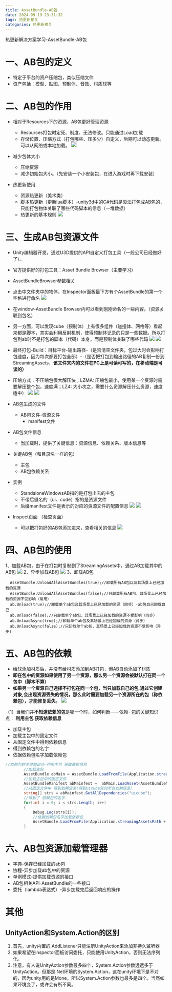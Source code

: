 ```yaml
---
title: AssetBundle-AB包
date: 2024-09-19 23:31:32
tags: 热更新相关
categories: 热更新相关
---
```


热更新解决方案学习-AssetBundle-AB包
<!--more-->

# 一、AB包的定义
- 特定于平台的资产压缩包，类似压缩文件
- 资产包括：模型、贴图、预制体、音效、材质球等
# 二、AB包的作用
- 相对于Resources下的资源，AB包更好管理资源
  - Resources打包时定死、制度、无法修改。只能通过Load加载
  - 存储位置、压缩方式（打包哪些、压多少）自定义，后期可以动态更新。可以从网络或本地加载。
![](./AssetBundle-AB包/Resource和AB包的区别.png)

- 减少包体大小
  - 压缩资源
  - 减少初始包大小。（先安装一个小安装包，在进入游戏时再下载安装）
- 热更新使用
  - 资源热更新（美术类）
  - 脚本热更新（更新lua脚本）-unity3d中的C#代码是没法打包成AB包的，只能打包物体关联了哪些代码脚本的信息（一堆数据）
  - 热更新的基本规则
![](./AssetBundle-AB包/热更新的基本规则.png)

# 三、生成AB包资源文件
- Unity编辑器开发，通过U3D提供的API自定义打包工具（一般公司已经做好了）。
- 官方提供好的打包工具：Asset Bundle Browser（主要学习）
- AssetBundleBrowser参数相关
- 点击中文件夹中的物体，在Inspector面板最下方有个AssetBundle的第一个空格进行命名
![](./AssetBundle-AB包/AssetBundle命名.png)
- 在window-AssetBundle Browser内可以看到刚刚命名的一些内容。（资源关联到包名）
- 另一方面，可以发现cube（预制体）上有很多组件（碰撞体、网格等）看起来都是脚本，其实会利用反射机制，使得预制体记录的只是一些数据。所以打包到ab时不是打包的脚本（代码）本身，而是预制体关联了哪些代码
![](./AssetBundle-AB包/AB实际打包的东西.png)
![](./AssetBundle-AB包/预制体的文本信息.png)
- 最终打包-Build：目标平台-输出路径-（是否清空文件夹，包过大时会影响打包速度，因为每次都要打包全部）-（是否把打包到输出路径的AB复制一份到StreamingAssets，**该文件夹内的文件在PC上是可读可写的，在移动端是可读的）**
- 压缩方式：不压缩包很大解压快；LZMA: 压缩包最小，使用某一个资源时需要解压整个包，速度满；LZ4: 大小次之，需要什么资源解压什么资源，速度适中）
![](./AssetBundle-AB包/AB包的相关参数.png)
![](./AssetBundle-AB包/AB包的相关参数树状图.png)
- AB包生成的文件
  - AB包文件-资源文件
    - manifest文件
- AB包文件信息
  - 当加载时，提供了关键信息：资源信息、依赖关系、版本信息等
- 关键AB包（和目录名一样的包）
  - 主包
  - AB包依赖关系
- 实例
  - StandaloneWindowsAB指的是打包出去的主包
  - 不带后缀名的（ui、cude）指的是资源文件
  - 后缀manifest文件是表示的对应的资源文件的配置信息
![](./AssetBundle-AB包/AB包打包后的文件.png)
![](./AssetBundle-AB包/AB包打包后的manifest文件信息.png)

- Inspect页面 （检查页面）
  - 可以把打包好的AB包添加进来，查看相关的信息
![](./AssetBundle-AB包/AB包检查界面-Inspect页面.png)

# 四、AB包的使用
1、加载AB包，由于在打包时复制到了StreamingAssets中，通过AB加载其中的AB包
![](./AssetBundle-AB包/加载AB包资源.png)
2、异步加载AB包
![](./AssetBundle-AB包/异步加载AB包资源.png)
3、卸载AB包

```Csharp
  AssetBundle.UnloadAllAssetBundles(true);//卸载所有AB包以及其场景上已经加载的资源
  AssetBundle.UnloadAllAssetBundles(false);//只卸载所有AB包，其场景上已经加载的资源不受影响（常用）
  ab.Unload(true);//卸载单个ab包及其场景上已经加载的资源（同步）-ab包自己卸载自己
  ab.Unload(false);//只卸载单个ab包，其场景上已经加载的资源不受影响（同步）
  ab.UnloadAsync(true);//卸载单个ab包及其场景上已经加载的资源（异步）
  ab.UnloadAsync(false);//只卸载单个ab包，其场景上已经加载的资源不受影响（异步)
```

# 五、AB包的依赖
- 给球添加材质后，并没有给材质添加到AB打包，但AB自动添加了材质
- **即在包中的资源如果使用了另一个资源，那么另一个资源会被默认打在同一个包中（脚本不算）**
- **如果另一个资源自己选择不打包在同一个包，当只加载自己的包,通过它创建对象,会出现资源丢失的情况，那么此时需要加载另一个资源所在的包（称依赖包），才能修复丢失。**
![](./AssetBundle-AB包/AB包依赖.png)

（1）当我们并**不知道依赖的包**是哪一个时，如何判断——依赖- 包的关键知识点： **利用主包 获取依赖信息**
- 加载主包
- 加载主包中的固定文件
- 从固定文件中得到依赖信息
- 得到依赖包的名字
- 依据依赖包名字加载依赖包

```csharp
//依赖包的关键知识点—利用主包 获取依赖信息
        //加载主包
        AssetBundle abMain = AssetBundle.LoadFromFile(Application.streamingAssetsPath +  "/" + "StandaloneWindowsAB");
        //加载主包中的固定文件
        AssetBundleManifest abMainfest =  abMain.LoadAsset<AssetBundleManifest>("AssetBundleManifest");
        //从固定文件中 得到依赖信息(得到uicube包的所有依赖信息）
        string[] strs = abMainfest.GetAllDependencies("uicube");
        //得到了 依赖包的名字
        for(int i = 0; i < strs.Length; i++)
        {
            Debug.Log(strs[i]);
            //依据依赖包名字加载依赖包
            AssetBundle.LoadFromFile(Application.streamingAssetsPath + "/" + strs[i]);
        }
```

# 六、AB包资源加载管理器

- 字典-保存已经加载的ab包
- 协程-异步加载ab包中的资源
- 单例模式-提供加载资源的接口
- AB包相关API-AssetBundle的一些接口
- 委托（lambda表达式）-异步加载完后返回响应的操作

# 其他
## UnityAction和System.Action的区别
1. 首先，unity内置的.AddListener只能注册UnityAction来添加非持久监听器
2. 如果希望在inspector面板访问委托，只能使用UnityAction，否则无法序列化。
3. 注意，有人说UnityAction参数最多四个，System.Action参数远远多于UnityAction。但那是.Net环境的System.Action，这在unity环境下是不对的，因为unity用的是Mone，所以System.Action参数也最多是四个。当然如果环境变了，或许会有所不同。